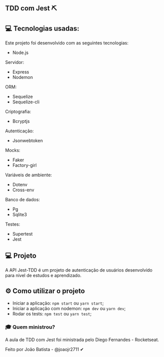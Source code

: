 ## TDD com Jest ⛏

## 💻 Tecnologias usadas:

Este projeto foi desenvolvido com as seguintes tecnologias:
 - Node.js

Servidor:
 - Express
 - Nodemon
  
ORM:
 - Sequelize
 - Sequelize-cli

Criptografia:
 - Bcryptjs

Autenticação: 
 - Jsonwebtoken

Mocks:
 - Faker
 - Factory-girl

Variáveis de ambiente:
 - Dotenv
 - Cross-env

Banco de dados:
 - Pg
 - Sqlite3

Testes:
 - Supertest
 - Jest

## 💻 Projeto
A API Jest-TDD é um projeto de autenticação de usuários desenvolvido para nivel de estudos e aprendizado.

## ⚙ Como utilizar o projeto
 - Iniciar a aplicação: ```npm start``` ou  ```yarn start```;
 - Iniciar a aplicação com nodemon: ```npm dev``` ou  ```yarn dev```;
 - Rodar os tests: ```npm test``` ou  ```yarn test```;

### 🎓 Quem ministrou?
A aula de TDD com Jest foi ministrada pelo Diego Fernandes - Rocketseat.

Feito por João Batista - @joaojr2711 ✔

